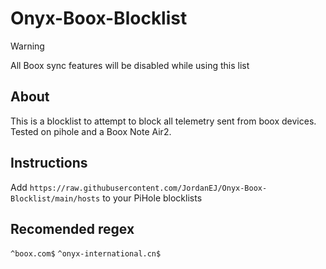# Onyx-Boox-Blocklist
> [!WARNING]
> All Boox sync features will be disabled while using this list

## About
This is a blocklist to attempt to block all telemetry sent from boox devices. Tested on pihole and a Boox Note Air2.

## Instructions
Add `https://raw.githubusercontent.com/JordanEJ/Onyx-Boox-Blocklist/main/hosts` to your PiHole blocklists

## Recomended regex
`^boox.com$`
`^onyx-international.cn$`
